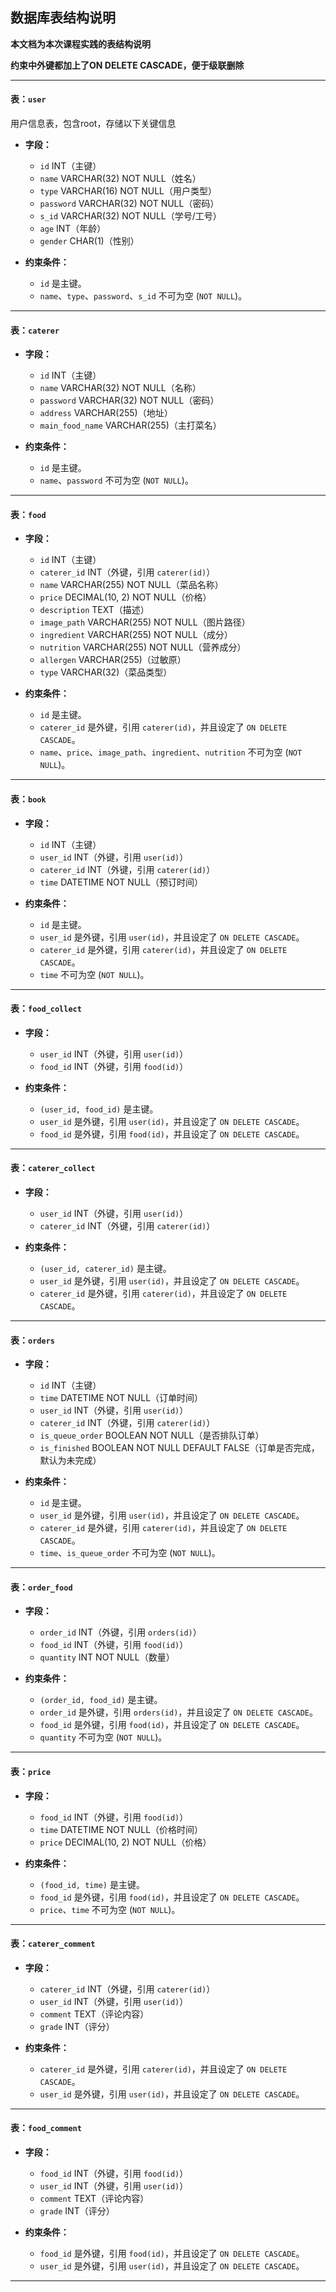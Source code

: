 ## 数据库表结构说明

**本文档为本次课程实践的表结构说明**

**约束中外键都加上了ON DELETE CASCADE，便于级联删除**

---

#### 表：`user`
用户信息表，包含root，存储以下关键信息
- **字段：**
    - `id` INT（主键）
    - `name` VARCHAR(32) NOT NULL（姓名）
    - `type` VARCHAR(16) NOT NULL（用户类型）
    - `password` VARCHAR(32) NOT NULL（密码）
    - `s_id` VARCHAR(32) NOT NULL（学号/工号）
    - `age` INT（年龄）
    - `gender` CHAR(1)（性别）

- **约束条件：**
    - `id` 是主键。
    - `name`、`type`、`password`、`s_id` 不可为空 (`NOT NULL`)。

---

#### 表：`caterer`

- **字段：**
    - `id` INT（主键）
    - `name` VARCHAR(32) NOT NULL（名称）
    - `password` VARCHAR(32) NOT NULL（密码）
    - `address` VARCHAR(255)（地址）
    - `main_food_name` VARCHAR(255)（主打菜名）

- **约束条件：**
    - `id` 是主键。
    - `name`、`password` 不可为空 (`NOT NULL`)。

---

#### 表：`food`

- **字段：**
    - `id` INT（主键）
    - `caterer_id` INT（外键，引用 `caterer(id)`）
    - `name` VARCHAR(255) NOT NULL（菜品名称）
    - `price` DECIMAL(10, 2) NOT NULL（价格）
    - `description` TEXT（描述）
    - `image_path` VARCHAR(255) NOT NULL（图片路径）
    - `ingredient` VARCHAR(255) NOT NULL（成分）
    - `nutrition` VARCHAR(255) NOT NULL（营养成分）
    - `allergen` VARCHAR(255)（过敏原）
    - `type` VARCHAR(32)（菜品类型）

- **约束条件：**
    - `id` 是主键。
    - `caterer_id` 是外键，引用 `caterer(id)`，并且设定了 `ON DELETE CASCADE`。
    - `name`、`price`、`image_path`、`ingredient`、`nutrition` 不可为空 (`NOT NULL`)。

---

#### 表：`book`

- **字段：**
    - `id` INT（主键）
    - `user_id` INT（外键，引用 `user(id)`）
    - `caterer_id` INT（外键，引用 `caterer(id)`）
    - `time` DATETIME NOT NULL（预订时间）

- **约束条件：**
    - `id` 是主键。
    - `user_id` 是外键，引用 `user(id)`，并且设定了 `ON DELETE CASCADE`。
    - `caterer_id` 是外键，引用 `caterer(id)`，并且设定了 `ON DELETE CASCADE`。
    - `time` 不可为空 (`NOT NULL`)。

---

#### 表：`food_collect`

- **字段：**
    - `user_id` INT（外键，引用 `user(id)`）
    - `food_id` INT（外键，引用 `food(id)`）

- **约束条件：**
    - `(user_id, food_id)` 是主键。
    - `user_id` 是外键，引用 `user(id)`，并且设定了 `ON DELETE CASCADE`。
    - `food_id` 是外键，引用 `food(id)`，并且设定了 `ON DELETE CASCADE`。

---

#### 表：`caterer_collect`

- **字段：**
    - `user_id` INT（外键，引用 `user(id)`）
    - `caterer_id` INT（外键，引用 `caterer(id)`）

- **约束条件：**
    - `(user_id, caterer_id)` 是主键。
    - `user_id` 是外键，引用 `user(id)`，并且设定了 `ON DELETE CASCADE`。
    - `caterer_id` 是外键，引用 `caterer(id)`，并且设定了 `ON DELETE CASCADE`。

---

#### 表：`orders`

- **字段：**
    - `id` INT（主键）
    - `time` DATETIME NOT NULL（订单时间）
    - `user_id` INT（外键，引用 `user(id)`）
    - `caterer_id` INT（外键，引用 `caterer(id)`）
    - `is_queue_order` BOOLEAN NOT NULL（是否排队订单）
    - `is_finished` BOOLEAN NOT NULL DEFAULT FALSE（订单是否完成，默认为未完成）

- **约束条件：**
    - `id` 是主键。
    - `user_id` 是外键，引用 `user(id)`，并且设定了 `ON DELETE CASCADE`。
    - `caterer_id` 是外键，引用 `caterer(id)`，并且设定了 `ON DELETE CASCADE`。
    - `time`、`is_queue_order` 不可为空 (`NOT NULL`)。

---

#### 表：`order_food`

- **字段：**
    - `order_id` INT（外键，引用 `orders(id)`）
    - `food_id` INT（外键，引用 `food(id)`）
    - `quantity` INT NOT NULL（数量）

- **约束条件：**
    - `(order_id, food_id)` 是主键。
    - `order_id` 是外键，引用 `orders(id)`，并且设定了 `ON DELETE CASCADE`。
    - `food_id` 是外键，引用 `food(id)`，并且设定了 `ON DELETE CASCADE`。
    - `quantity` 不可为空 (`NOT NULL`)。

---

#### 表：`price`

- **字段：**
    - `food_id` INT（外键，引用 `food(id)`）
    - `time` DATETIME NOT NULL（价格时间）
    - `price` DECIMAL(10, 2) NOT NULL（价格）

- **约束条件：**
    - `(food_id, time)` 是主键。
    - `food_id` 是外键，引用 `food(id)`，并且设定了 `ON DELETE CASCADE`。
    - `price`、`time` 不可为空 (`NOT NULL`)。

---

#### 表：`caterer_comment`

- **字段：**
    - `caterer_id` INT（外键，引用 `caterer(id)`）
    - `user_id` INT（外键，引用 `user(id)`）
    - `comment` TEXT（评论内容）
    - `grade` INT（评分）

- **约束条件：**
    - `caterer_id` 是外键，引用 `caterer(id)`，并且设定了 `ON DELETE CASCADE`。
    - `user_id` 是外键，引用 `user(id)`，并且设定了 `ON DELETE CASCADE`。

---

#### 表：`food_comment`

- **字段：**
    - `food_id` INT（外键，引用 `food(id)`）
    - `user_id` INT（外键，引用 `user(id)`）
    - `comment` TEXT（评论内容）
    - `grade` INT（评分）

- **约束条件：**
    - `food_id` 是外键，引用 `food(id)`，并且设定了 `ON DELETE CASCADE`。
    - `user_id` 是外键，引用 `user(id)`，并且设定了 `ON DELETE CASCADE`。

---